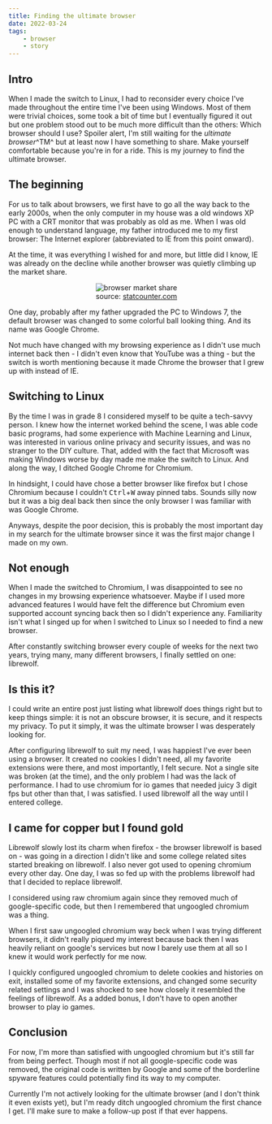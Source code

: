 ```yaml
---
title: Finding the ultimate browser
date: 2022-03-24
tags:
	- browser
	- story
---
```


## Intro

When I made the switch to Linux, I had to reconsider every choice I've made throughout the entire time I've been using Windows.
Most of them were trivial choices, some took a bit of time but I eventually figured it out but one problem stood out to be much more difficult than the others:
Which browser should I use?
Spoiler alert, I'm still waiting for the _ultimate browser_^TM^ but at least now I have something to share.
Make yourself comfortable because you're in for a ride.
This is my journey to find the ultimate browser.

## The beginning

For us to talk about browsers, we first have to go all the way back to the early 2000s,
when the only computer in my house was a old windows XP PC with a CRT monitor that was probably as old as me.
When I was old enough to understand language, my father introduced me to my first browser: The Internet explorer (abbreviated to IE from this point onward).

At the time, it was everything I wished for and more, but little did I know,
IE was already on the decline while another browser was quietly climbing up the market share.

<p align="center">
	<img alt="browser market share" src="/img/posts/linux-setup-script/browser-market-share-trend.png" style="max-width: 100%;" />
	<br />
	source: <a href="https://gs.statcounter.com/browser-market-share/desktop/worldwide/#monthly-200901-202203" target="_blank">statcounter.com</a>
</p>

One day, probably after my father upgraded the PC to Windows 7,
the default browser was changed to some colorful ball looking thing.
And its name was Google Chrome.

Not much have changed with my browsing experience as I didn't use much internet back then - I didn't even know that YouTube was a thing -
but the switch is worth mentioning because it made Chrome the browser that I grew up with instead of IE.

## Switching to Linux

By the time I was in grade 8 I considered myself to be quite a tech-savvy person.
I knew how the internet worked behind the scene, I was able code basic programs, had some experience with Machine Learning and Linux,
was interested in various online privacy and security issues, and was no stranger to the DIY culture.
That, added with the fact that Microsoft was making Windows worse by day made me make the switch to Linux.
And along the way, I ditched Google Chrome for Chromium.

In hindsight, I could have chose a better browser like firefox but I chose Chromium because I couldn't <kbd>Ctrl</kbd>+<kbd>W</kbd> away pinned tabs.
Sounds silly now but it was a big deal back then since the only browser I was familiar with was Google Chrome.

Anyways, despite the poor decision,
this is probably the most important day in my search for the ultimate browser since it was the first major change I made on my own.

## Not enough

When I made the switched to Chromium, I was disappointed to see no changes in my browsing experience whatsoever.
Maybe if I used more advanced features I would have felt the difference but Chromium even supported account syncing back then
so I didn't experience any.
Familiarity isn't what I singed up for when I switched to Linux so I needed to find a new browser.

After constantly switching browser every couple of weeks for the next two years,
trying many, many different browsers, I finally settled on one: librewolf.

## Is this it?

I could write an entire post just listing what librewolf does things right but to keep things simple:
it is not an obscure browser, it is secure, and it respects my privacy.
To put it simply, it was the ultimate browser I was desperately looking for.

After configuring librewolf to suit my need, I was happiest I've ever been using a browser.
It created no cookies I didn't need, all my favorite extensions were there, and most importantly, I felt secure.
Not a single site was broken (at the time), and the only problem I had was the lack of performance.
I had to use chromium for io games that needed juicy 3 digit fps but other than that, I was satisfied.
I used librewolf all the way until I entered college.

## I came for copper but I found gold

Librewolf slowly lost its charm when firefox - the browser librewolf is based on -
was going in a direction I didn't like and some college related sites started breaking on librewolf.
I also never got used to opening chromium every other day.
One day, I was so fed up with the problems librewolf had that I decided to replace librewolf.

I considered using raw chromium again since they removed much of google-specific code,
but then I remembered that ungoogled chromium was a thing.

When I first saw ungoogled chromium way beck when I was trying different browsers,
it didn't really piqued my interest because back then I was heavily reliant on google's services
but now I barely use them at all so I knew it would work perfectly for me now.

I quickly configured ungoogled chromium to delete cookies and histories on exit, installed some of my favorite extensions,
and changed some security related settings and I was shocked to see how closely it resembled the feelings of librewolf.
As a added bonus, I don't have to open another browser to play io games.

## Conclusion

For now, I'm more than satisfied with ungoogled chromium but it's still far from being perfect.
Though most if not all google-specific code was removed,
the original code is written by Google and some of the borderline spyware features could potentially find its way to my computer.

Currently I'm not actively looking for the ultimate browser (and I don't think it even exists yet),
but I'm ready ditch ungoogled chromium the first chance I get.
I'll make sure to make a follow-up post if that ever happens.
